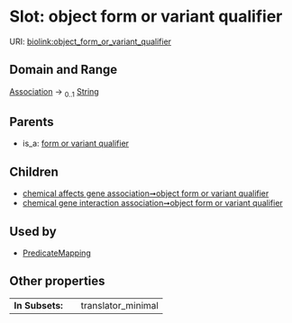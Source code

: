 
# Slot: object form or variant qualifier




URI: [biolink:object_form_or_variant_qualifier](https://w3id.org/biolink/vocab/object_form_or_variant_qualifier)


## Domain and Range

[Association](Association.md) &#8594;  <sub>0..1</sub> [String](types/String.md)

## Parents

 *  is_a: [form or variant qualifier](form_or_variant_qualifier.md)

## Children

 *  [chemical affects gene association➞object form or variant qualifier](chemical_affects_gene_association_object_form_or_variant_qualifier.md)
 *  [chemical gene interaction association➞object form or variant qualifier](chemical_gene_interaction_association_object_form_or_variant_qualifier.md)

## Used by

 * [PredicateMapping](PredicateMapping.md)

## Other properties

|  |  |  |
| --- | --- | --- |
| **In Subsets:** | | translator_minimal |

